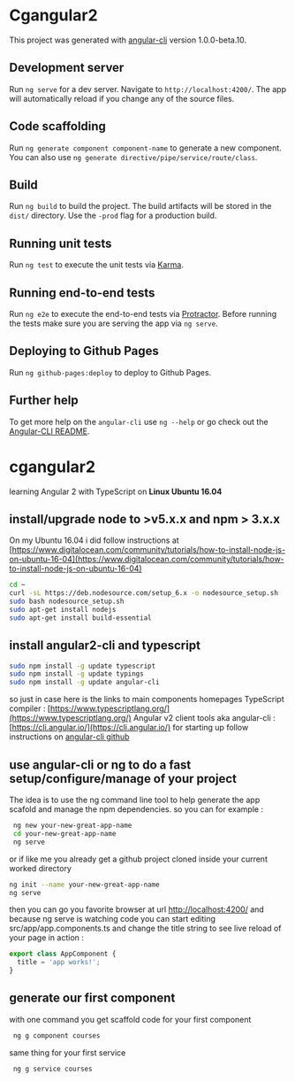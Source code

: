 # Cgangular2

This project was generated with [angular-cli](https://github.com/angular/angular-cli) version 1.0.0-beta.10.

## Development server
Run `ng serve` for a dev server. Navigate to `http://localhost:4200/`. The app will automatically reload if you change any of the source files.

## Code scaffolding

Run `ng generate component component-name` to generate a new component. You can also use `ng generate directive/pipe/service/route/class`.

## Build

Run `ng build` to build the project. The build artifacts will be stored in the `dist/` directory. Use the `-prod` flag for a production build.

## Running unit tests

Run `ng test` to execute the unit tests via [Karma](https://karma-runner.github.io).

## Running end-to-end tests

Run `ng e2e` to execute the end-to-end tests via [Protractor](http://www.protractortest.org/). 
Before running the tests make sure you are serving the app via `ng serve`.

## Deploying to Github Pages

Run `ng github-pages:deploy` to deploy to Github Pages.

## Further help

To get more help on the `angular-cli` use `ng --help` or go check out the [Angular-CLI README](https://github.com/angular/angular-cli/blob/master/README.md).
# cgangular2
learning Angular 2 with TypeScript on  **Linux Ubuntu 16.04**

## install/upgrade node to >v5.x.x and npm > 3.x.x 
On my Ubuntu 16.04 i did follow instructions at 
[https://www.digitalocean.com/community/tutorials/how-to-install-node-js-on-ubuntu-16-04](https://www.digitalocean.com/community/tutorials/how-to-install-node-js-on-ubuntu-16-04)
```bash
cd ~
curl -sL https://deb.nodesource.com/setup_6.x -o nodesource_setup.sh
sudo bash nodesource_setup.sh
sudo apt-get install nodejs
sudo apt-get install build-essential
```
## install angular2-cli and typescript
```bash
sudo npm install -g update typescript
sudo npm install -g update typings
sudo npm install -g update angular-cli
```
so just in case here is the links to main components homepages
TypeScript compiler : [https://www.typescriptlang.org/](https://www.typescriptlang.org/)
Angular v2 client tools aka angular-cli : [https://cli.angular.io/](https://cli.angular.io/)
for starting up follow instructions on [angular-cli github](https://github.com/angular/angular-cli)
## use angular-cli or ng to do a fast setup/configure/manage of your project
The idea is to use the ng command line tool to help generate the app scafold 
and manage the npm dependencies.
so you can for example :
```bash
 ng new your-new-great-app-name
 cd your-new-great-app-name
 ng serve
 ```
 
or if like me you already get a github project cloned inside your current worked directory
```bash
ng init --name your-new-great-app-name
ng serve
```
then you can go you favorite browser at url [http://localhost:4200/](http://localhost:4200/)
and because ng serve is watching code you can start editing src/app/app.components.ts 
and change the title string to see live reload of your page in action :
```TypeScript
export class AppComponent {
  title = 'app works!';
}
```

## generate our first component
with one command you get scaffold code for your first component  
```bash
 ng g component courses
```
same thing for your first service
```bash
 ng g service courses
```




